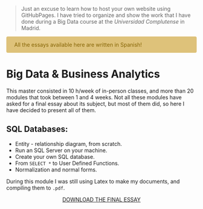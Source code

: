 > Just an excuse to learn how to host your own website using GitHubPages.
> I have tried to organize and show the work that I have done during a Big Data course at the *Universidad Complutense* in Madrid.

<div style = "color: #856404; background-color: #dec27a; position: relative; padding: .75rem 1.25rem; margin-bottom: 1rem; border: 1px solid transparent; border-radius: .25rem;" >
All the essays available here are written in Spanish!
</div>

# Big Data & Business Analytics
This master consisted in 10 h/week of in-person classes, and more than 20 modules that took between 1 and 4 weeks. Not all these modules have asked for a final essay about its subject, but most of them did, so here I have decided to present all of them.

## SQL Databases:

* Entity - relationship diagram, from scratch.
* Run an SQL Server on your machine.
* Create your own SQL database.
* From `SELECT *` to User Defined Functions.
* Normalization and normal forms.

During this module I was still using Latex to make my documents, and compiling them to `.pdf`.

<center>
  
[DOWNLOAD THE FINAL ESSAY]()

</center>
